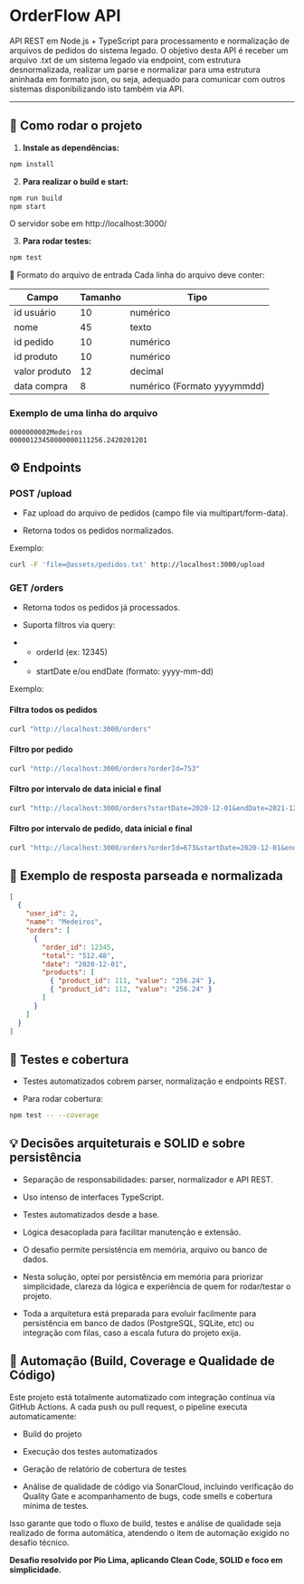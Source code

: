 # OrderFlow API

API REST em Node.js + TypeScript para processamento e normalização de arquivos de pedidos do sistema legado.
O objetivo desta API é receber um arquivo .txt de um sistema legado via endpoint, com estrutura desnormalizada, realizar um parse e normalizar para uma estrutura aninhada em formato json, ou seja, adequado para comunicar com outros sistemas disponibilizando isto também via API.

---

## :rocket: **Como rodar o projeto**

1. **Instale as dependências:**
```bash
npm install
```

2. **Para realizar o build e start:**
```bash
npm run build
npm start
```

O servidor sobe em http://localhost:3000/

3. **Para rodar testes:**
```bash
npm test
```

:paperclip: Formato do arquivo de entrada
Cada linha do arquivo deve conter:

| Campo         | Tamanho | Tipo                      |
| ------------- | ------- | ------------------------- |
| id usuário    | 10      | numérico |
| nome          | 45      | texto    |
| id pedido     | 10      | numérico |
| id produto    | 10      | numérico |
| valor produto | 12      | decimal  |
| data compra   | 8       | numérico (Formato yyyymmdd)|

### Exemplo de uma linha do arquivo
```
0000000002Medeiros                                   00000123450000000111256.2420201201
```

## :gear: Endpoints
### POST /upload
* Faz upload do arquivo de pedidos (campo file via multipart/form-data).

* Retorna todos os pedidos normalizados.

Exemplo:

```bash
curl -F 'file=@assets/pedidos.txt' http://localhost:3000/upload
```

### GET /orders
* Retorna todos os pedidos já processados.

* Suporta filtros via query:

* * orderId (ex: 12345)

* * startDate e/ou endDate (formato: yyyy-mm-dd)

Exemplo:

#### Filtra todos os pedidos
```bash
curl "http://localhost:3000/orders"
```

#### Filtro por pedido
```bash
curl "http://localhost:3000/orders?orderId=753"
```

#### Filtro por intervalo de data inicial e final
```bash
curl "http://localhost:3000/orders?startDate=2020-12-01&endDate=2021-12-31"
```

#### Filtro por intervalo de pedido, data inicial e final
```bash
curl "http://localhost:3000/orders?orderId=673&startDate=2020-12-01&endDate=2021-12-31"
```

## :bookmark_tabs: Exemplo de resposta parseada e normalizada

```json
[
  {
    "user_id": 2,
    "name": "Medeiros",
    "orders": [
      {
        "order_id": 12345,
        "total": "512.48",
        "date": "2020-12-01",
        "products": [
          { "product_id": 111, "value": "256.24" },
          { "product_id": 112, "value": "256.24" }
        ]
      }
    ]
  }
]
```

## :test_tube: Testes e cobertura

* Testes automatizados cobrem parser, normalização e endpoints REST.

* Para rodar cobertura:

```bash
npm test -- --coverage
```

## :bulb: Decisões arquiteturais e SOLID e sobre persistência

* Separação de responsabilidades: parser, normalizador e API REST.

* Uso intenso de interfaces TypeScript.

* Testes automatizados desde a base.

* Lógica desacoplada para facilitar manutenção e extensão.

* O desafio permite persistência em memória, arquivo ou banco de dados.

* Nesta solução, optei por persistência em memória para priorizar simplicidade, clareza da lógica e experiência de quem for rodar/testar o projeto.

* Toda a arquitetura está preparada para evoluir facilmente para persistência em banco de dados (PostgreSQL, SQLite, etc) ou integração com filas, caso a escala futura do projeto exija.

## :rocket: Automação (Build, Coverage e Qualidade de Código)
Este projeto está totalmente automatizado com integração contínua via GitHub Actions.
A cada push ou pull request, o pipeline executa automaticamente:

* Build do projeto

* Execução dos testes automatizados

* Geração de relatório de cobertura de testes

* Análise de qualidade de código via SonarCloud, incluindo verificação do Quality Gate e acompanhamento de bugs, code smells e cobertura mínima de testes.

Isso garante que todo o fluxo de build, testes e análise de qualidade seja realizado de forma automática, atendendo o item de automação exigido no desafio técnico.


**Desafio resolvido por Pio Lima, aplicando Clean Code, SOLID e foco em simplicidade.**